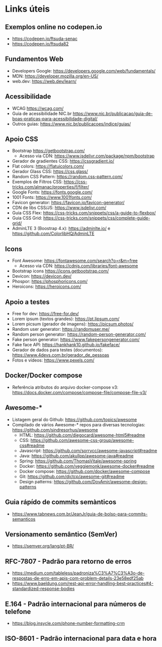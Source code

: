 # Links úteis

## Exemplos online no codepen.io

* https://codepen.io/ftsuda-senac
* https://codepen.io/ftsuda82

## Fundamentos Web

* Developers Google: https://developers.google.com/web/fundamentals/
* MDN: https://developer.mozilla.org/en-US/
* web.dev: https://web.dev/learn/

## Acessibilidade
* WCAG https://wcag.com/
* Guia de acessibilidade NIC.br https://www.nic.br/publicacao/guia-de-boas-praticas-para-acessibilidade-digital/
* Outros guias: https://www.nic.br/publicacoes/indice/guias/

## Apoio CSS

* Bootstrap https://getbootstrap.com/
    * Acesso via CDN: https://www.jsdelivr.com/package/npm/bootstrap
* Gerador de gradientes CSS: https://cssgradient.io/
* Flat colors: https://flatuicolors.com/
* Gerador Glass CSS: https://css.glass/
* Random CSS Pattern: https://random.css-pattern.com/  
* Exemplos de Filtros CSS: https://css-tricks.com/almanac/properties/f/filter/
* Google Fonts: https://fonts.google.com/
* 1001 Fonts: https://www.1001fonts.com/
* Favicon generator: https://favicon.io/favicon-generator/
* CDN de libs CSS/JS: https://www.jsdelivr.com/
* Guia CSS Flex: https://css-tricks.com/snippets/css/a-guide-to-flexbox/
* Guia CSS Grid: https://css-tricks.com/snippets/css/complete-guide-grid/
* AdminLTE 3 (Boostrap 4.x): https://adminlte.io/ e https://github.com/ColorlibHQ/AdminLTE

## Icons

* Font Awesome: https://fontawesome.com/search?o=r&m=free
    * Acesso via CDN: https://cdnjs.com/libraries/font-awesome
* Bootstrap icons https://icons.getbootstrap.com/
* Devicon: https://devicon.dev/
* Phospor: https://phosphoricons.com/
* Heroicons: https://heroicons.com/

## Apoio a testes

* Free for dev: https://free-for.dev/
* Lorem ipsum (textos grandes): https://pt.lipsum.com/
* Lorem picsum (gerador de imagens): https://picsum.photos/
* Random user generator: https://randomuser.me/
* Random person generator: https://random-person-generator.com/
* Fake person generator: https://www.fakepersongenerator.com/
* Fake face API: https://hankhank10.github.io/fakeface/
* Gerador de dados para testes (documentos): https://www.4devs.com.br/gerador_de_pessoas
* Fotos e vídeos: https://www.pexels.com/

## Docker/Docker compose

* Referência atributos do arquivo docker-compose v3: https://docs.docker.com/compose/compose-file/compose-file-v3/

## Awesome-*

* Listagem geral do Github: https://github.com/topics/awesome
* Compilado de vários Awesome-* repos para diversas tecnologias: https://github.com/sindresorhus/awesome
    * HTML: https://github.com/diegocard/awesome-html5#readme
    * CSS: https://github.com/awesome-css-group/awesome-css#readme
    * Javascript: https://github.com/sorrycc/awesome-javascript#readme
    * Java: https://github.com/akullpp/awesome-java#readme
    * Spring: https://github.com/ThomasVitale/awesome-spring
    * Docker: https://github.com/veggiemonk/awesome-docker#readme
    * Docker compose: https://github.com/docker/awesome-compose
    * Git: https://github.com/dictcp/awesome-git#readme
    * Design patterns: https://github.com/DovAmir/awesome-design-patterns

## Guia rápído de commits semànticos

* https://www.tabnews.com.br/JeanJr/guia-de-bolso-para-commits-semanticos 

## Versionamento semântico (SemVer)

* https://semver.org/lang/pt-BR/

## RFC-7807 - Padrão para retorno de erros

* https://medium.com/tableless/padroniza%C3%A7%C3%A3o-de-respostas-de-erro-em-apis-com-problem-details-23e58edf25ab
* https://www.baeldung.com/rest-api-error-handling-best-practices#4-standardized-response-bodies

## E.164 - Padrão internacional para números de telefone

* https://blog.insycle.com/phone-number-formatting-crm

## ISO-8601 - Padrão internacional para data e hora
